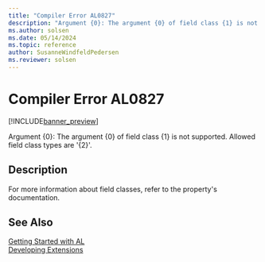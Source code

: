 ```yaml
---
title: "Compiler Error AL0827"
description: "Argument {0}: The argument {0} of field class {1} is not supported."
ms.author: solsen
ms.date: 05/14/2024
ms.topic: reference
author: SusanneWindfeldPedersen
ms.reviewer: solsen
---
```

[//]: # (START>DO_NOT_EDIT)
[//]: # (IMPORTANT:Do not edit any of the content between here and the END>DO_NOT_EDIT.)
[//]: # (Any modifications should be made in the .xml files in the ModernDev repo.)
# Compiler Error AL0827

[!INCLUDE[banner_preview](../includes/banner_preview.md)]

Argument {0}: The argument {0} of field class {1} is not supported. Allowed field class types are '{2}'.


## Description
For more information about field classes, refer to the property's documentation.  

[//]: # (IMPORTANT: END>DO_NOT_EDIT)
## See Also  
[Getting Started with AL](../devenv-get-started.md)  
[Developing Extensions](../devenv-dev-overview.md)  